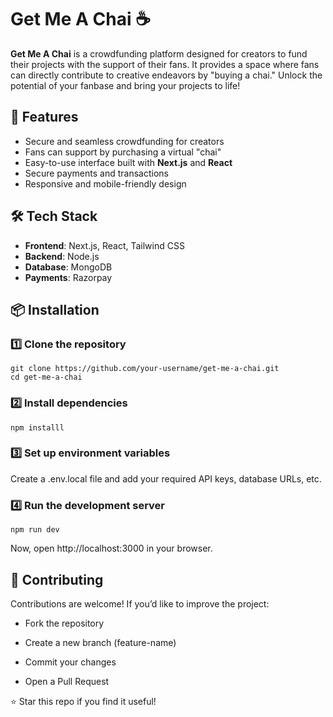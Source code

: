 # Get Me A Chai ☕  

**Get Me A Chai** is a crowdfunding platform designed for creators to fund their projects with the support of their fans. It provides a space where fans can directly contribute to creative endeavors by "buying a chai." Unlock the potential of your fanbase and bring your projects to life!  

## 🚀 Features  

-  Secure and seamless crowdfunding for creators  
-  Fans can support by purchasing a virtual "chai"  
-  Easy-to-use interface built with **Next.js** and **React**  
-  Secure payments and transactions  
-  Responsive and mobile-friendly design  

## 🛠️ Tech Stack  

- **Frontend**: Next.js, React, Tailwind CSS  
- **Backend**: Node.js
- **Database**: MongoDB
- **Payments**: Razorpay

## 📦 Installation  

### 1️⃣ Clone the repository  
```
git clone https://github.com/your-username/get-me-a-chai.git
cd get-me-a-chai
```
### 2️⃣ Install dependencies
```
npm installl
```
### 3️⃣ Set up environment variables
Create a .env.local file and add your required API keys, database URLs, etc.

### 4️⃣ Run the development server
```
npm run dev
```
Now, open http://localhost:3000 in your browser.

## 🤝 Contributing
Contributions are welcome! If you’d like to improve the project:

- Fork the repository

- Create a new branch (feature-name)

- Commit your changes

- Open a Pull Request

⭐ Star this repo if you find it useful!